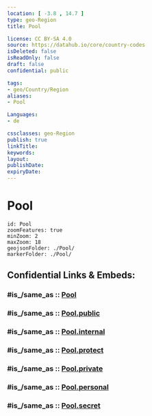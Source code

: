 ```yaml
---
location: [ -3.8 , 14.7 ] 
type: geo-Region
title: Pool

license: CC BY-SA 4.0
source: https://datahub.io/core/country-codes
isDeleted: false
isReadOnly: false
draft: false
confidential: public

tags:
- geo/Country/Region
aliases:
- Pool

Languages:
- de

cssclasses: geo-Region
publish: true
linkTitle: 
keywords: 
layout: 
publishDate: 
expiryDate: 
---
```


# Pool

```leaflet
id: Pool
zoomFeatures: true 
minZoom: 2 
maxZoom: 18
geojsonFolder: ./Pool/
markerFolder: ./Pool/
```


## Confidential Links & Embeds: 

### #is_/same_as :: [Pool](/_Standards/Earth/Continent/Africa/Africa~Central/Congo~Brazzaville/departments~Congo~Brazzaville/Pool.md) 

### #is_/same_as :: [Pool.public](/_public/Earth/Continent/Africa/Africa~Central/Congo~Brazzaville/departments~Congo~Brazzaville/Pool.public.md) 

### #is_/same_as :: [Pool.internal](/_internal/Earth/Continent/Africa/Africa~Central/Congo~Brazzaville/departments~Congo~Brazzaville/Pool.internal.md) 

### #is_/same_as :: [Pool.protect](/_protect/Earth/Continent/Africa/Africa~Central/Congo~Brazzaville/departments~Congo~Brazzaville/Pool.protect.md) 

### #is_/same_as :: [Pool.private](/_private/Earth/Continent/Africa/Africa~Central/Congo~Brazzaville/departments~Congo~Brazzaville/Pool.private.md) 

### #is_/same_as :: [Pool.personal](/_personal/Earth/Continent/Africa/Africa~Central/Congo~Brazzaville/departments~Congo~Brazzaville/Pool.personal.md) 

### #is_/same_as :: [Pool.secret](/_secret/Earth/Continent/Africa/Africa~Central/Congo~Brazzaville/departments~Congo~Brazzaville/Pool.secret.md)

